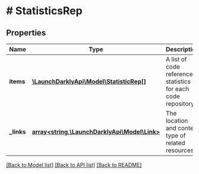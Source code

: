 # # StatisticsRep

## Properties

Name | Type | Description | Notes
------------ | ------------- | ------------- | -------------
**items** | [**\LaunchDarklyApi\Model\StatisticRep[]**](StatisticRep.md) | A list of code reference statistics for each code repository | [optional]
**_links** | [**array<string,\LaunchDarklyApi\Model\Link>**](Link.md) | The location and content type of related resources | [optional]

[[Back to Model list]](../../README.md#models) [[Back to API list]](../../README.md#endpoints) [[Back to README]](../../README.md)
